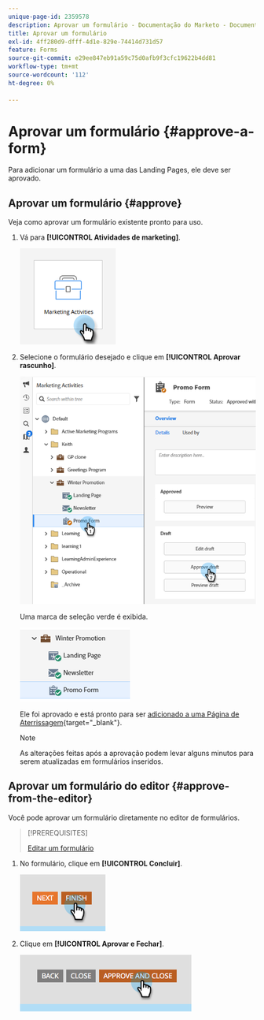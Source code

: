 ```yaml
---
unique-page-id: 2359578
description: Aprovar um formulário - Documentação do Marketo - Documentação do produto
title: Aprovar um formulário
exl-id: 4ff280d9-dfff-4d1e-829e-74414d731d57
feature: Forms
source-git-commit: e29ee847eb91a59c75d0afb9f3cfc19622b4dd81
workflow-type: tm+mt
source-wordcount: '112'
ht-degree: 0%

---
```


# Aprovar um formulário {#approve-a-form}

Para adicionar um formulário a uma das Landing Pages, ele deve ser aprovado.

## Aprovar um formulário {#approve}

Veja como aprovar um formulário existente pronto para uso.

1. Vá para **[!UICONTROL Atividades de marketing]**.

   ![](assets/approve-a-form-1.png)

1. Selecione o formulário desejado e clique em **[!UICONTROL Aprovar rascunho]**.

   ![](assets/approve-a-form-2.png)

   Uma marca de seleção verde é exibida.

   ![](assets/approve-a-form-3.png)

   Ele foi aprovado e está pronto para ser [adicionado a uma Página de Aterrissagem](/help/marketo/product-docs/demand-generation/landing-pages/understanding-landing-pages/approve-unapprove-or-delete-a-landing-page.md){target="_blank"}.

   >[!NOTE]
   >
   >As alterações feitas após a aprovação podem levar alguns minutos para serem atualizadas em formulários inseridos.

## Aprovar um formulário do editor {#approve-from-the-editor}

Você pode aprovar um formulário diretamente no editor de formulários.

>[!PREREQUISITES]
>
>[Editar um formulário](/help/marketo/product-docs/demand-generation/forms/form-actions/edit-a-form.md)

1. No formulário, clique em **[!UICONTROL Concluir]**.

   ![](assets/approve-a-form-4.png)

1. Clique em **[!UICONTROL Aprovar e Fechar]**.

   ![](assets/approve-a-form-5.png)
